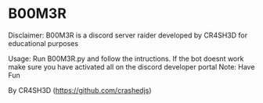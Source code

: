 # B00M3R
Disclaimer: B00M3R is a discord server raider developed by CR4SH3D for educational purposes

Usage: Run B00M3R.py and follow the intructions. If the bot doesnt work make sure you have activated all <Gateways intents> on the discord developer portal
Note: Have Fun 

By CR4SH3D (https://github.com/crashedjs)
